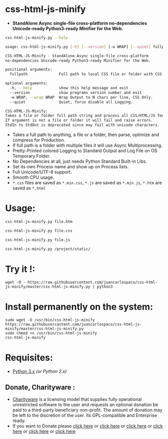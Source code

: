 # css-html-js-minify

- **StandAlone Async single-file cross-platform no-dependencies Unicode-ready Python3-ready Minifier for the Web.**


```bash
css-html-js-minify.py --help

usage: css-html-js-minify.py [-h] [--version] [-w WRAP] [--quiet] fullpath

CSS-HTML-JS-Minify - StandAlone Async single-file cross-platform 
no-dependencies Unicode-ready Python3-ready Minifier for the Web.

positional arguments:
  fullpath              Full path to local CSS file or folder with CSS.

optional arguments:
  -h, --help            show this help message and exit
  --version             show programs version number and exit
  -w WRAP, --wrap WRAP  Wrap Output to N chars per line, CSS Only.
  --quiet               Quiet, force disable all Logging.

CSS-HTML-JS-Minify: 
Takes a file or folder full path string and process all CSS/HTML/JS found. 
If argument is not a file or folder it will fail and raise errors. 
StdIn to StdOut is deprecated since may fail with unicode characters.
```

- Takes a full path to anything, a file or a folder, then parse, optimize and compress for Production.
- If full path is a folder with multiple files it will use Async Multiprocessing.
- Pretty-Printed colored Logging to Standard Output and Log File on OS Temporary Folder.
- No Dependencies at all, just needs Python Standard Built-in Libs.
- Set its own Process name and show up on Process lists.
- Full Unicode/UTF-8 support.
- Smooth CPU usage.
- `*.css` files are saved as `*.min.css`, `*.js` are saved as `*.min.js`, `*.htm` are saved as `*.html`


# Usage:

```bash
css-html-js-minify.py file.htm

css-html-js-minify.py file.css

css-html-js-minify.py file.js

css-html-js-minify.py /project/static/
```


# Try it !:

```
wget -O - https://raw.githubusercontent.com/juancarlospaco/css-html-js-minify/master/css-html-js-minify.py | python3
```

# Install permanently on the system:

```
sudo wget -O /usr/bin/css-html-js-minify https://raw.githubusercontent.com/juancarlospaco/css-html-js-minify/master/css-html-js-minify.py
sudo chmod +x /usr/bin/css-html-js-minify
css-html-js-minify
```


# Requisites:

- [Python 3.x](https://www.python.org "Python Homepage") *(or Python 2.x)*


Donate, Charityware :
---------------------

- [Charityware](https://en.wikipedia.org/wiki/Donationware) is a licensing model that supplies fully operational unrestricted software to the user and requests an optional donation be paid to a third-party beneficiary non-profit. The amount of donation may be left to the discretion of the user. Its GPL-compatible and Enterprise ready.
- If you want to Donate please [click here](http://www.icrc.org/eng/donations/index.jsp) or [click here](http://www.atheistalliance.org/support-aai/donate) or [click here](http://www.msf.org/donate) or [click here](http://richarddawkins.net/) or [click here](http://www.supportunicef.org/) or [click here](http://www.amnesty.org/en/donate)
